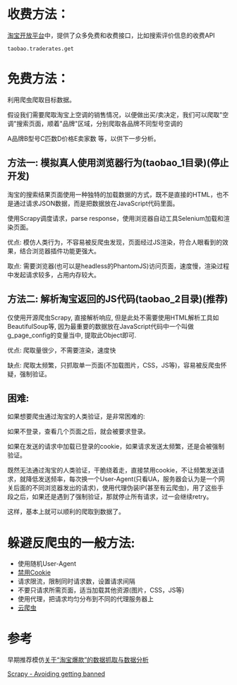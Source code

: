 # 收费方法：
[淘宝开放平台](http://open.taobao.com/doc2/apiList.htm?cid=6&docType=)中，提供了众多免费和收费接口，比如搜索评价信息的收费API

`taobao.traderates.get`

# 免费方法：
利用爬虫爬取目标数据。

假设我们需要爬取淘宝上空调的销售情况，以便做出买/卖决定，我们可以爬取"空调"搜索页面，顺着"品牌"区域，分别爬取各品牌不同型号空调的

A品牌B型号C匹数D价格E卖家数 等，以供下一步分析。

## 方法一: 模拟真人使用浏览器行为(taobao_1目录)(停止开发)
淘宝的搜索结果页面使用一种独特的加载数据的方式，既不是直接的HTML，也不是通过请求JSON数据，而是把数据放在JavaScript代码里面。

使用Scrapy调度请求，parse response，使用浏览器自动工具Selenium加载和渲染页面。

优点: 模仿人类行为，不容易被反爬虫发现，页面经过JS渲染，符合人眼看到的效果，结合浏览器插件功能更强大。

取点: 需要浏览器(也可以是headless的PhantomJS)访问页面，速度慢，渲染过程中发起请求较多，占用内存较大。

## 方法二: 解析淘宝返回的JS代码(taobao_2目录)(推荐)
仅使用开源爬虫Scrapy, 直接解析响应, 但是此处不需要使用HTML解析工具如BeautifulSoup等, 因为最重要的数据放在JavaScript代码中一个叫做g_page_config的变量当中, 提取此Object即可.

优点: 爬取量很少，不需要渲染，速度快

缺点: 爬取太频繁，只抓取单一页面(不加载图片，CSS，JS等)，容易被反爬虫怀疑，强制验证。

## 困难:
如果想要爬虫通过淘宝的人类验证，是非常困难的:

如果不登录，查看几个页面之后，就会被要求登录。

如果在发送的请求中加载已登录的cookie，如果请求发送太频繁，还是会被强制验证。

既然无法通过淘宝的人类验证，干脆绕着走，直接禁用cookie，不让频繁发送请求，就降低发送频率，每次换一个User-Agent(只看UA，服务器会认为是一个网关后面的不同浏览器发出的请求)，使用代理伪装IP(甚至有云爬虫)，用了这些手段之后，如果还是遇到了强制验证，那就停止所有请求，过一会继续retry。

这样，基本上就可以顺利的爬取到数据了。

# 躲避反爬虫的一般方法:
* 使用随机User-Agent
* [禁用Cookie](http://doc.scrapy.org/en/latest/topics/practices.html#avoiding-getting-banned)
* 请求限流，限制同时请求数，设置请求间隔
* 不要只请求所需页面，适当加载其他资源(图片，CSS，JS等)
* 使用代理，把请求均匀分布到不同的代理服务器上
* [云爬虫](http://scrapinghub.com/crawlera/)

# 参考
早期推荐模仿[关于“淘宝爆款”的数据抓取与数据分析](http://blog.csdn.net/u012150179/article/details/37306629)

[Scrapy - Avoiding getting banned](http://doc.scrapy.org/en/latest/topics/practices.html#avoiding-getting-banned)